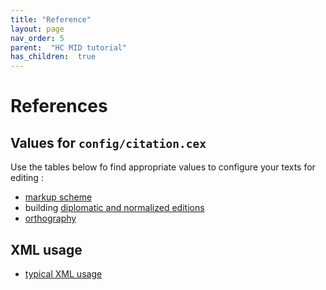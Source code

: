 ```yaml
---
title: "Reference"
layout: page
nav_order: 5
parent:  "HC MID tutorial"
has_children:  true
---
```


# References


## Values for `config/citation.cex`

Use the tables below fo find appropriate values to configure your texts for editing :

- [markup scheme](markup/)
- building [diplomatic and normalized editions](editions/)
- [orthography](orthography/)


## XML usage

- [typical XML usage](xml/)